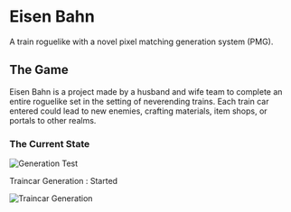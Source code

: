 # Eisen Bahn

A train roguelike with a novel pixel matching generation system (PMG). 

## The Game
Eisen Bahn is a project made by a husband and wife team to complete an entire roguelike set in the setting of neverending trains. Each train car entered could lead to new enemies, crafting materials, item shops, or portals to other realms.

### The Current State

![Generation Test](https://media.giphy.com/media/Tia50ot3NZejXavPNP/giphy.gif)


Traincar Generation : Started

![Traincar Generation](https://media.giphy.com/media/cICpBXJuJ7NMm5hIeh/giphy.gif)
